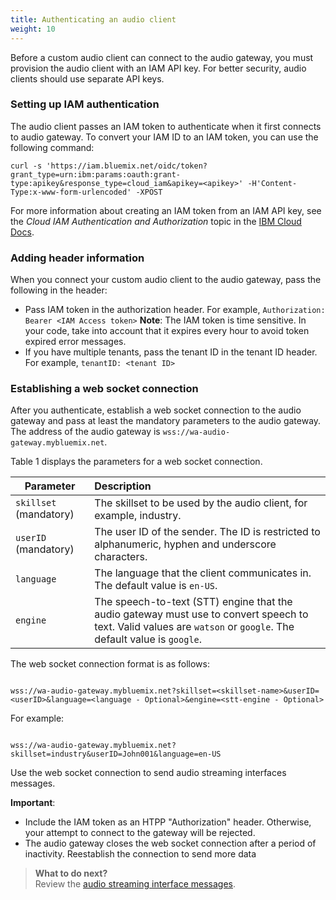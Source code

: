 ```yaml
---
title: Authenticating an audio client
weight: 10
---
```

Before a custom audio client can connect to the audio gateway, you must provision the audio client with an IAM API key.   For better security, audio clients should use separate API keys.

### Setting up IAM authentication 

The audio client passes an IAM token to authenticate when it first connects to audio gateway. To convert your IAM ID to an IAM token, you can use the following command:

`curl -s 'https://iam.bluemix.net/oidc/token?grant_type=urn:ibm:params:oauth:grant- type:apikey&response_type=cloud_iam&apikey=<apikey>' -H'Content-Type:x-www-form-urlencoded' -XPOST`

For more information about creating an IAM token from an IAM API key, see the _Cloud IAM Authentication and Authorization_ topic in the [IBM Cloud Docs](https://console.bluemix.net/docs/services/IoT/reference/security/cloud_iam.html#cloud_iam).

### Adding header information

When you connect your custom audio client to the audio gateway, pass the following in the header:
- Pass IAM token in the authorization header.  For example, `Authorization: Bearer <IAM Access token>`
**Note**:  The IAM token is time sensitive.  In your code, take into account that it expires every hour to avoid token expired error messages.
- If you have multiple tenants, pass the tenant ID in the tenant ID header.  For example, `tenantID: <tenant ID>`

### Establishing a web socket connection  

After you authenticate, establish a web socket connection to the audio gateway and pass at least the mandatory parameters to the audio gateway. The address of the audio gateway is `wss://wa-audio-gateway.mybluemix.net`.

Table 1 displays the parameters for a web socket connection.

| Parameter  |Description |
|-----|:-------------------------|
| `skillset`  (mandatory) | The skillset to be used by the audio client, for example, industry. 
| `userID` (mandatory)  | The user ID of the sender.  The ID is restricted to alphanumeric, hyphen and underscore characters. 
| `language`| The language that the client communicates in. The default value is `en-US`.
| `engine` | The speech-to-text (STT) engine that the audio gateway must use to convert speech to text. Valid values are `watson` or `google`. The default value is `google`.


The web socket connection format is as follows:

```

wss://wa-audio-gateway.mybluemix.net?skillset=<skillset-name>&userID=<userID>&language=<language - Optional>&engine=<stt-engine - Optional>

```
For example:

```

wss://wa-audio-gateway.mybluemix.net?skillset=industry&userID=John001&language=en-US

```
Use the web socket connection to send audio streaming interfaces messages.

**Important**: 
- Include the IAM token as an HTPP "Authorization" header. Otherwise, your attempt to connect to the gateway will be rejected.
- The audio gateway closes the web socket connection after a period of inactivity. Reestablish the connection to send more data




> **What to do next?**<br/>
Review the [audio streaming interface messages]({{site.baseurl}}/audio_custom/interface).
